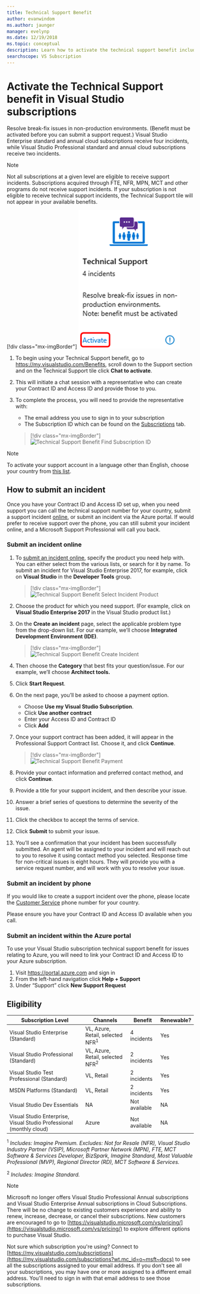 ```yaml
---
title: Technical Support Benefit
author: evanwindom
ms.author: jaunger
manager: evelynp
ms.date: 12/19/2018
ms.topic: conceptual
description: Learn how to activate the technical support benefit included with your Visual Studio subscription.
searchscope: VS Subscription
---
```

# Activate the Technical Support benefit in Visual Studio subscriptions

Resolve break-fix issues in non-production environments. (Benefit must be activated before you can submit a support request.) Visual Studio Enterprise standard and annual cloud subscriptions receive four incidents, while Visual Studio Professional standard and annual cloud subscriptions receive two incidents.

> [!NOTE]
> Not all subscriptions at a given level are eligible to receive support incidents. Subscriptions acquired through FTE, NFR, MPN, MCT and other programs do not receive support incidents. If your subscription is not eligible to receive technical support incidents, the Technical Support tile will not appear in your available benefits.
>
> [!div class="mx-imgBorder"]
> ![Technical Support Benefit Tile](_img/vs-tech-support/vs-tech-support-tile.png)


1. To begin using your Technical Support benefit, go to https://my.visualstudio.com/Benefits, scroll down to the Support section and on the Technical Support tile click **Chat to activate**.
2. This will initiate a chat session with a representative who can create your Contract ID and Access ID and provide those to you.
3. To complete the process, you will need to provide the representative with:
   - The email address you use to sign in to your subscription
   - The Subscription ID which can be found on the [Subscriptions](https://my.visualstudio.com/subscriptions) tab.

   > [!div class="mx-imgBorder"]
   > ![Technical Support Benefit Find Subscription ID](_img/vs-tech-support/vs-tech-support-subID-cropped.png)


> [!NOTE]
> To activate your support account in a language other than English, choose your country from [this list](https://support.microsoft.com/help/14084/activate-support-contract).


## How to submit an incident

Once you have your Contract ID and Access ID set up, when you need support you can call the technical support number for your country, submit a support incident [online](http://support.microsoft.com/oas/), or submit an incident via the Azure portal. If would prefer to receive support over the phone, you can still submit your incident online, and a Microsoft Support Professional will call you back.

### Submit an incident online

1. To [submit an incident online](http://support.microsoft.com/oas/), specify the product you need help with. You can either select from the various lists, or search for it by name. To submit an incident for Visual Studio Enterprise 2017, for example, click on **Visual Studio** in the **Developer Tools** group.
   > [!div class="mx-imgBorder"]
   > ![Technical Support Benefit Select Incident Product](_img/vs-tech-support/vs-tech-support-select-product.png)

2. Choose the product for which you need support. (For example, click on **Visual Studio Enterprise 2017** in the Visual Studio product list.)
3. On the **Create an incident** page, select the applicable problem type from the drop-down list. For our example, we’ll choose **Integrated Development Environment (IDE)**.
   > [!div class="mx-imgBorder"]
   > ![Technical Support Benefit Create Incident](_img/vs-tech-support/vs-tech-support-create-incident.png)

4. Then choose the **Category** that best fits your question/issue. For our example, we’ll choose **Architect tools.**
5. Click **Start Request**.
6. On the next page, you’ll be asked to choose a payment option.
   - Choose **Use my Visual Studio Subscription**.
   - Click **Use another contract**
   - Enter your Access ID and Contract ID
   - Click **Add**
7. Once your support contract has been added, it will appear in the Professional Support Contract list. Choose it, and click **Continue**.
   > [!div class="mx-imgBorder"]
   > ![Technical Support Benefit Payment](_img/vs-tech-support/vs-tech-support-payment.png)

8. Provide your contact information and preferred contact method, and click **Continue**.
9. Provide a title for your support incident, and then describe your issue.
10.	Answer a brief series of questions to determine the severity of the issue.
11.	Click the checkbox to accept the terms of service.
12.	Click **Submit** to submit your issue.
13.	You’ll see a confirmation that your incident has been successfully submitted. An agent will be assigned to your incident and will reach out to you to resolve it using contact method you selected. Response time for non-critical issues is eight hours. They will provide you with a service request number, and will work with you to resolve your issue.

### Submit an incident by phone

If you would like to create a support incident over the phone, please locate the [Customer Service](https://support.microsoft.com/help/13948/global-customer-service-phone-numbers) phone number for your country.

Please ensure you have your Contract ID and Access ID available when you call.

### Submit an incident within the Azure portal

To use your Visual Studio subscription technical support benefit for issues relating to Azure, you will need to link your Contract ID and Access ID to your Azure subscription.

1.	Visit https://portal.azure.com and sign in
2.	From the left-hand navigation click **Help + Support**
3.	Under “Support” click **New Support Request**

## Eligibility

| Subscription Level                                                 |     Channels                                            | Benefit                                                          | Renewable?    |
|--------------------------------------------------------------------|---------------------------------------------------------|------------------------------------------------------------------|---------------|
| Visual Studio Enterprise (Standard)   | VL, Azure, Retail, selected NFR<sup>1</sup> | 4 incidents       |  Yes|
| Visual Studio Professional (Standard) | VL, Azure, Retail, selected NFR<sup>2</sup>                                        | 2 incidents                                                          |Yes         |
| Visual Studio Test Professional (Standard)                         | VL, Retail                                              | 2 incidents                                             |  Yes         |
| MSDN Platforms (Standard)                                          | VL, Retail                                              | 2 incidents                                               | Yes         |
| Visual Studio Dev Essentials | NA | Not available |NA|
| Visual Studio Enterprise, Visual Studio Professional (monthly cloud) | Azure                                       | Not available                                                           |NA|

<sup>1</sup> *Includes: Imagine Premium. Excludes: Not for Resale (NFR), Visual Studio Industry Partner (VSIP), Microsoft Partner Network (MPN), FTE, MCT Software & Services Developer, BizSpark, Imagine Standard, Most Valuable Professional (MVP), Regional Director (RD), MCT Software & Services.*

<sup>2</sup> *Includes: Imagine Standard.*

> [!NOTE]
> Microsoft no longer offers Visual Studio Professional Annual subscriptions and Visual Studio Enterprise Annual subscriptions in Cloud Subscriptions. There will be no change to existing customers experience and ability to renew, increase, decrease, or cancel their subscriptions. New customers are encouraged to go to [https://visualstudio.microsoft.com/vs/pricing/](https://visualstudio.microsoft.com/vs/pricing/) to explore different options to purchase Visual Studio.

Not sure which subscription you're using?  Connect to [https://my.visualstudio.com/subscriptions](https://my.visualstudio.com/subscriptions?wt.mc_id=o~msft~docs) to see all the subscriptions assigned to your email address. If you don't see all your subscriptions, you may have one or more assigned to a different email address.  You'll need to sign in with that email address to see those subscriptions.